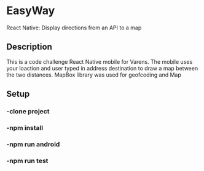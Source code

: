 # EasyWay
React Native: Display directions from an API to a map 

## Description 
This is a code challenge React Native mobile for Varens. The mobile uses your loaction and user typed in address destination  to draw a map between the two distances. MapBox library was used for geofcoding and Map

## Setup
### -clone project
### -npm install
### -npm run android
### -npm run test
